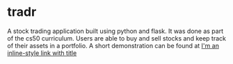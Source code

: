 # tradr

A stock trading application built using python and flask. It was done as part of the cs50 curriculum. Users are able to buy and sell stocks and keep track of their assets in a portfolio. A short demonstration can be found at [I'm an inline-style link with title](https://www.google.com "Google's Homepage")
